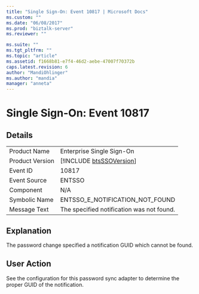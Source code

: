 ```yaml
---
title: "Single Sign-On: Event 10817 | Microsoft Docs"
ms.custom: ""
ms.date: "06/08/2017"
ms.prod: "biztalk-server"
ms.reviewer: ""

ms.suite: ""
ms.tgt_pltfrm: ""
ms.topic: "article"
ms.assetid: f1668b81-e7f4-46d2-aebe-47007f70372b
caps.latest.revision: 6
author: "MandiOhlinger"
ms.author: "mandia"
manager: "anneta"
---
```

# Single Sign-On: Event 10817
## Details  
  
|                 |                                                             |
|-----------------|-------------------------------------------------------------|
|  Product Name   |                  Enterprise Single Sign-On                  |
| Product Version | [!INCLUDE [btsSSOVersion](../includes/btsssoversion-md.md)] |
|    Event ID     |                            10817                            |
|  Event Source   |                           ENTSSO                            |
|    Component    |                             N/A                             |
|  Symbolic Name  |               ENTSSO_E_NOTIFICATION_NOT_FOUND               |
|  Message Text   |          The specified notification was not found.          |
  
## Explanation  
 The password change specified a notification GUID which cannot be found.  
  
## User Action  
 See the configuration for this password sync adapter to determine the proper GUID of the notification.